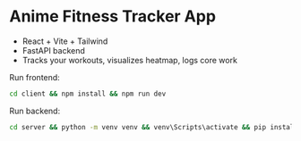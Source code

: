 # Anime Fitness Tracker App

- React + Vite + Tailwind
- FastAPI backend
- Tracks your workouts, visualizes heatmap, logs core work

Run frontend:
```bash
cd client && npm install && npm run dev
```
Run backend:
```bash
cd server && python -m venv venv && venv\Scripts\activate && pip install fastapi uvicorn && uvicorn main:app --reload
```